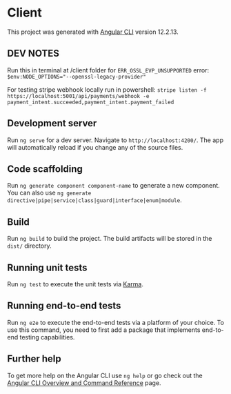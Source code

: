 # Client

This project was generated with [Angular CLI](https://github.com/angular/angular-cli) version 12.2.13.

## DEV NOTES

Run this in terminal at /client folder for `ERR_OSSL_EVP_UNSUPPORTED` error:
`$env:NODE_OPTIONS="--openssl-legacy-provider"`

For testing stripe webhook locally run in powershell:
`stripe listen -f https://localhost:5001/api/payments/webhook -e payment_intent.succeeded,payment_intent.payment_failed`

## Development server

Run `ng serve` for a dev server. Navigate to `http://localhost:4200/`. The app will automatically reload if you change any of the source files.

## Code scaffolding

Run `ng generate component component-name` to generate a new component. You can also use `ng generate directive|pipe|service|class|guard|interface|enum|module`.

## Build

Run `ng build` to build the project. The build artifacts will be stored in the `dist/` directory.

## Running unit tests

Run `ng test` to execute the unit tests via [Karma](https://karma-runner.github.io).

## Running end-to-end tests

Run `ng e2e` to execute the end-to-end tests via a platform of your choice. To use this command, you need to first add a package that implements end-to-end testing capabilities.

## Further help

To get more help on the Angular CLI use `ng help` or go check out the [Angular CLI Overview and Command Reference](https://angular.io/cli) page.
